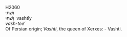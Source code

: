 H2060  
ושׁתּי  
וַשׁתִּּי ‎ vashtı̂y  
*vash-tee‘*  
Of Persian origin; *Vashti*, the queen of Xerxes: - Vashti.  
